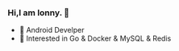 ### Hi,I am lonny. 👋

- :robot: Android Develper
- :whale: Interested in Go & Docker & MySQL & Redis

<!--
**lonnyzhang423/lonnyzhang423** is a ✨ _special_ ✨ repository because its `README.md` (this file) appears on your GitHub profile.

Here are some ideas to get you started:

- 🔭 I’m currently working on ...
- 🌱 I’m currently learning ...
- 👯 I’m looking to collaborate on ...
- 🤔 I’m looking for help with ...
- 💬 Ask me about ...
- 📫 How to reach me: ...
- 😄 Pronouns: ...
- ⚡ Fun fact: ...

![Github Stats](https://github-readme-stats.vercel.app/api?username=lonnyzhang423&show_icons=true&count_private=true&hide_title=true)
![Most Used Languages](https://github-readme-stats.vercel.app/api/top-langs/?username=lonnyzhang423&hide_title=true&layout=compact)
-->
